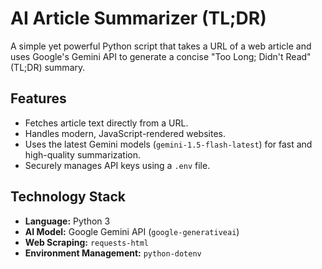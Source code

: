 # AI Article Summarizer (TL;DR)

A simple yet powerful Python script that takes a URL of a web article and uses Google's Gemini API to generate a concise "Too Long; Didn't Read" (TL;DR) summary.

## Features

- Fetches article text directly from a URL.
- Handles modern, JavaScript-rendered websites.
- Uses the latest Gemini models (`gemini-1.5-flash-latest`) for fast and high-quality summarization.
- Securely manages API keys using a `.env` file.

## Technology Stack

- **Language:** Python 3
- **AI Model:** Google Gemini API (`google-generativeai`)
- **Web Scraping:** `requests-html`
- **Environment Management:** `python-dotenv`


